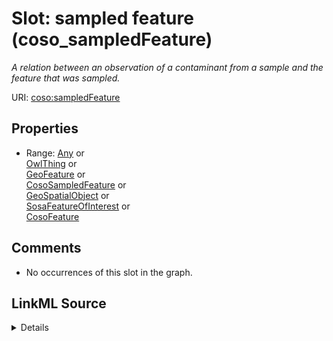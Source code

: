 

# Slot: sampled feature (coso_sampledFeature)


_A relation between an observation of a contaminant from a sample and the feature that was sampled._







URI: [coso:sampledFeature](http://w3id.org/coso/v1/contaminoso#sampledFeature)



<!-- no inheritance hierarchy -->








## Properties

* Range: [Any](../classes/Any.md)&nbsp;or&nbsp;<br />[OwlThing](../classes/OwlThing.md)&nbsp;or&nbsp;<br />[GeoFeature](../classes/GeoFeature.md)&nbsp;or&nbsp;<br />[CosoSampledFeature](../classes/CosoSampledFeature.md)&nbsp;or&nbsp;<br />[GeoSpatialObject](../classes/GeoSpatialObject.md)&nbsp;or&nbsp;<br />[SosaFeatureOfInterest](../classes/SosaFeatureOfInterest.md)&nbsp;or&nbsp;<br />[CosoFeature](../classes/CosoFeature.md)





## Comments

* No occurrences of this slot in the graph.



## LinkML Source

<details>

```yaml
name: coso_sampledFeature
description: A relation between an observation of a contaminant from a sample and
  the feature that was sampled.
title: sampled feature
comments:
- No occurrences of this slot in the graph.
from_schema: sawgraph-kg
rank: 1000
slot_uri: coso:sampledFeature
alias: coso_sampledFeature
subproperty_of: coso_hasFeatureOfInterest
union_of:
- '{''domain'': ''owl_Thing''}'
- '{''domain'': ''sosa_Observation''}'
- '{''domain'': ''coso_ContaminantSampleObservation''}'
- '{''domain'': ''coso_ContaminantObservation''}'
range: Any
any_of:
- range: owl_Thing
- range: geo_Feature
- range: coso_SampledFeature
- range: geo_SpatialObject
- range: sosa_FeatureOfInterest
- range: coso_Feature

```
</details>